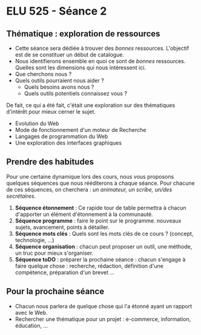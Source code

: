 # ELU 525 - Séance 2

## Thématique : exploration de ressources

* Cette séance sera dédiée à trouver des *bonnes* ressources. L'objectif est de se constituer un début de catalogue.
* Nous identifierons ensemble en quoi ce sont de *bonnes* ressources. Quelles sont les dimensions qui nous intéressent ici.
* Que cherchons nous ?
* Quels outils pourraient nous aider ?
  * Quels besoins avons nous ?
  * Quels outils potentiels connaissez vous ?

De fait, ce qui a été fait, c'était une exploration sur des thématiques d'intérêt pour mieux cerner le sujet.
* Evolution du Web
* Mode de fonctionnement d'un moteur de Recherche
* Langages de programmation du Web
* Une exploration des interfaces graphiques



## Prendre des habitudes
Pour une certaine dynamique lors des cours, nous vous proposons quelques séquences que nous rééditerons à chaque séance. Pour chacune de ces séquences, on cherchera : *un animateur, un scribe, un/des secrétaires.*
1. **Séquence étonnement** : Ce rapide tour de table permettra à chacun d'apporter un élément d'étonnement à la communauté.
2. **Séquence programme** : faire le point sur le programme. nouveaux sujets, avancement, points à détailler.
2. **Séquence mots clés** : Quels sont les mots clés de ce cours ? (concept, technologie, ...)
2. **Séquence organisation** : chacun peut proposer un outil, une méthode, un truc pour mieux s'organiser.
3. **Séquence toDO** : préparer la prochaine séance : chacun s'engage à faire quelque chose : recherche, rédaction, définition d'une compétence, préparation d'un brevet ...

## Pour la prochaine séance
* Chacun nous parlera de quelque chose qui l'a étonné ayant un rapport avec le Web.
* Rechercher une thématique pour un projet : e-commerce, information, éducation, ...
